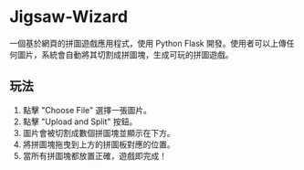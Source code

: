 # Jigsaw-Wizard
一個基於網頁的拼圖遊戲應用程式，使用 Python Flask 開發。使用者可以上傳任何圖片，系統會自動將其切割成拼圖塊，生成可玩的拼圖遊戲。

## 玩法
1. 點擊 "Choose File" 選擇一張圖片。
2. 點擊 "Upload and Split" 按鈕。
3. 圖片會被切割成數個拼圖塊並顯示在下方。
4. 將拼圖塊拖曳到上方的拼圖板對應的位置。
5. 當所有拼圖塊都放置正確，遊戲即完成！
